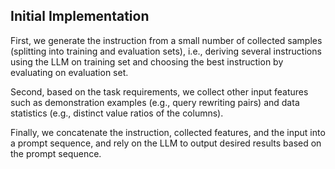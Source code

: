 
## Initial Implementation
First, we generate the instruction from a small number of collected samples (splitting into training and evaluation sets), i.e., deriving several instructions using the LLM on training set and choosing the best instruction by evaluating on evaluation set. 

Second, based on the task requirements, we collect other input features such as demonstration examples (e.g., query rewriting pairs) and data statistics (e.g., distinct value ratios of the columns). 

Finally, we concatenate the instruction, collected features, and the input into a prompt sequence, and rely on the LLM to output desired results based on the prompt sequence.